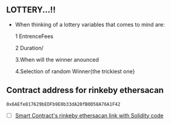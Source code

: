 ## LOTTERY...!!
- When thinking of a lottery variables that comes to mind are:
    
    1 EntrenceFees
    
    2 Duration/
    
    3.When will the winner anounced

    4.Selection of random Winner{the trickiest one}
    
## Contract address for rinkeby ethersacan
    0x6AEfe817629bEDFb9E0b33dA20fB0D58A76A1F42 
    
+ [ ] [Smart Contract's rinkeby ethersacan link with Solidity code](https://rinkeby.etherscan.io/address/0x6AEfe817629bEDFb9E0b33dA20fB0D58A76A1F42)



